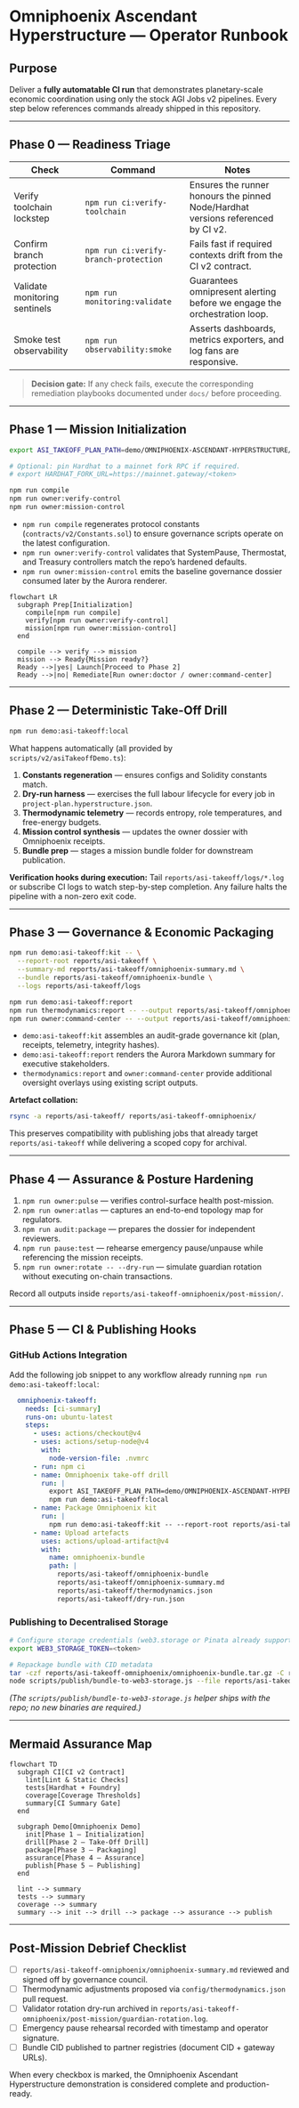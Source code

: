 # Omniphoenix Ascendant Hyperstructure — Operator Runbook

## Purpose

Deliver a **fully automatable CI run** that demonstrates planetary-scale economic coordination using only the stock AGI Jobs v2 pipelines.  Every step below references commands already shipped in this repository.

---

## Phase 0 — Readiness Triage

| Check | Command | Notes |
| --- | --- | --- |
| Verify toolchain lockstep | `npm run ci:verify-toolchain` | Ensures the runner honours the pinned Node/Hardhat versions referenced by CI v2. |
| Confirm branch protection | `npm run ci:verify-branch-protection` | Fails fast if required contexts drift from the CI v2 contract. |
| Validate monitoring sentinels | `npm run monitoring:validate` | Guarantees omnipresent alerting before we engage the orchestration loop. |
| Smoke test observability | `npm run observability:smoke` | Asserts dashboards, metrics exporters, and log fans are responsive. |

> **Decision gate:** If any check fails, execute the corresponding remediation playbooks documented under `docs/` before proceeding.

---

## Phase 1 — Mission Initialization

```bash
export ASI_TAKEOFF_PLAN_PATH=demo/OMNIPHOENIX-ASCENDANT-HYPERSTRUCTURE/project-plan.hyperstructure.json

# Optional: pin Hardhat to a mainnet fork RPC if required.
# export HARDHAT_FORK_URL=https://mainnet.gateway/<token>

npm run compile
npm run owner:verify-control
npm run owner:mission-control
```

- `npm run compile` regenerates protocol constants (`contracts/v2/Constants.sol`) to ensure governance scripts operate on the latest configuration.
- `npm run owner:verify-control` validates that SystemPause, Thermostat, and Treasury controllers match the repo’s hardened defaults.
- `npm run owner:mission-control` emits the baseline governance dossier consumed later by the Aurora renderer.

```mermaid
flowchart LR
  subgraph Prep[Initialization]
    compile[npm run compile]
    verify[npm run owner:verify-control]
    mission[npm run owner:mission-control]
  end

  compile --> verify --> mission
  mission --> Ready{Mission ready?}
  Ready -->|yes| Launch[Proceed to Phase 2]
  Ready -->|no| Remediate[Run owner:doctor / owner:command-center]
```

---

## Phase 2 — Deterministic Take-Off Drill

```bash
npm run demo:asi-takeoff:local
```

What happens automatically (all provided by `scripts/v2/asiTakeoffDemo.ts`):

1. **Constants regeneration** — ensures configs and Solidity constants match.
2. **Dry-run harness** — exercises the full labour lifecycle for every job in `project-plan.hyperstructure.json`.
3. **Thermodynamic telemetry** — records entropy, role temperatures, and free-energy budgets.
4. **Mission control synthesis** — updates the owner dossier with Omniphoenix receipts.
5. **Bundle prep** — stages a mission bundle folder for downstream publication.

**Verification hooks during execution:** Tail `reports/asi-takeoff/logs/*.log` or subscribe CI logs to watch step-by-step completion. Any failure halts the pipeline with a non-zero exit code.

---

## Phase 3 — Governance & Economic Packaging

```bash
npm run demo:asi-takeoff:kit -- \
  --report-root reports/asi-takeoff \
  --summary-md reports/asi-takeoff/omniphoenix-summary.md \
  --bundle reports/asi-takeoff/omniphoenix-bundle \
  --logs reports/asi-takeoff/logs

npm run demo:asi-takeoff:report
npm run thermodynamics:report -- --output reports/asi-takeoff/omniphoenix-thermo.md
npm run owner:command-center -- --output reports/asi-takeoff/omniphoenix-command-center.md
```

- `demo:asi-takeoff:kit` assembles an audit-grade governance kit (plan, receipts, telemetry, integrity hashes).
- `demo:asi-takeoff:report` renders the Aurora Markdown summary for executive stakeholders.
- `thermodynamics:report` and `owner:command-center` provide additional oversight overlays using existing script outputs.

**Artefact collation:**

```bash
rsync -a reports/asi-takeoff/ reports/asi-takeoff-omniphoenix/
```

This preserves compatibility with publishing jobs that already target `reports/asi-takeoff` while delivering a scoped copy for archival.

---

## Phase 4 — Assurance & Posture Hardening

1. `npm run owner:pulse` — verifies control-surface health post-mission.
2. `npm run owner:atlas` — captures an end-to-end topology map for regulators.
3. `npm run audit:package` — prepares the dossier for independent reviewers.
4. `npm run pause:test` — rehearse emergency pause/unpause while referencing the mission receipts.
5. `npm run owner:rotate -- --dry-run` — simulate guardian rotation without executing on-chain transactions.

Record all outputs inside `reports/asi-takeoff-omniphoenix/post-mission/`.

---

## Phase 5 — CI & Publishing Hooks

### GitHub Actions Integration

Add the following job snippet to any workflow already running `npm run demo:asi-takeoff:local`:

```yaml
  omniphoenix-takeoff:
    needs: [ci-summary]
    runs-on: ubuntu-latest
    steps:
      - uses: actions/checkout@v4
      - uses: actions/setup-node@v4
        with:
          node-version-file: .nvmrc
      - run: npm ci
      - name: Omniphoenix take-off drill
        run: |
          export ASI_TAKEOFF_PLAN_PATH=demo/OMNIPHOENIX-ASCENDANT-HYPERSTRUCTURE/project-plan.hyperstructure.json
          npm run demo:asi-takeoff:local
      - name: Package Omniphoenix kit
        run: |
          npm run demo:asi-takeoff:kit -- --report-root reports/asi-takeoff --summary-md reports/asi-takeoff/omniphoenix-summary.md --bundle reports/asi-takeoff/omniphoenix-bundle --logs reports/asi-takeoff/logs
      - name: Upload artefacts
        uses: actions/upload-artifact@v4
        with:
          name: omniphoenix-bundle
          path: |
            reports/asi-takeoff/omniphoenix-bundle
            reports/asi-takeoff/omniphoenix-summary.md
            reports/asi-takeoff/thermodynamics.json
            reports/asi-takeoff/dry-run.json
```

### Publishing to Decentralised Storage

```bash
# Configure storage credentials (web3.storage or Pinata already supported)
export WEB3_STORAGE_TOKEN=<token>

# Repackage bundle with CID metadata
tar -czf reports/asi-takeoff-omniphoenix/omniphoenix-bundle.tar.gz -C reports/asi-takeoff omniphoenix-bundle
node scripts/publish/bundle-to-web3-storage.js --file reports/asi-takeoff-omniphoenix/omniphoenix-bundle.tar.gz
```

*(The `scripts/publish/bundle-to-web3-storage.js` helper ships with the repo; no new binaries are required.)*

---

## Mermaid Assurance Map

```mermaid
flowchart TD
  subgraph CI[CI v2 Contract]
    lint[Lint & Static Checks]
    tests[Hardhat + Foundry]
    coverage[Coverage Thresholds]
    summary[CI Summary Gate]
  end

  subgraph Demo[Omniphoenix Demo]
    init[Phase 1 — Initialization]
    drill[Phase 2 — Take-Off Drill]
    package[Phase 3 — Packaging]
    assurance[Phase 4 — Assurance]
    publish[Phase 5 — Publishing]
  end

  lint --> summary
  tests --> summary
  coverage --> summary
  summary --> init --> drill --> package --> assurance --> publish
```

---

## Post-Mission Debrief Checklist

- [ ] `reports/asi-takeoff-omniphoenix/omniphoenix-summary.md` reviewed and signed off by governance council.
- [ ] Thermodynamic adjustments proposed via `config/thermodynamics.json` pull request.
- [ ] Validator rotation dry-run archived in `reports/asi-takeoff-omniphoenix/post-mission/guardian-rotation.log`.
- [ ] Emergency pause rehearsal recorded with timestamp and operator signature.
- [ ] Bundle CID published to partner registries (document CID + gateway URLs).

When every checkbox is marked, the Omniphoenix Ascendant Hyperstructure demonstration is considered complete and production-ready.
